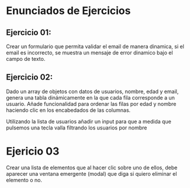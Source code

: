 # Enunciados de Ejercicios

## Ejercicio 01:

Crear un formulario que permita validar el email de manera dinamica, si el email es incorrecto, se muestra un mensaje de error dinamico bajo el campo de texto.

## Ejercicio 02:

Dado un array de objetos con datos de usuarios, nombre, edad y email, genera una tabla dinámicamente en la que cada fila corresponde a un usuario. Añade funcionalidad para ordenar las filas por edad y nombre haciendo clic en los encabedados de las columnas.

Utilizando la lista de usuarios añadir un input para que a medida que pulsemos una tecla valla filtrando los usuarios por nombre

# Ejericio 03

Crear una lista de elementos que al hacer clic sobre uno de ellos, debe aparecer una ventana emergente (modal) que diga si quiero eliminar el elemento o no.